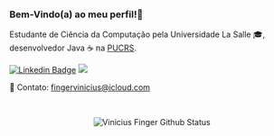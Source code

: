 ### Bem-Vindo(a) ao meu perfil!👋
Estudante de Ciência da Computação pela Universidade La Salle 🎓, desenvolvedor Java ☕ na [PUCRS](https://www.pucrs.br/).

[![Linkedin Badge](https://img.shields.io/badge/-LinkedIn-black?style=flat-square&logo=Linkedin&logoColor=purple&link=https://www.linkedin.com/in/jrmarcelo/)](https://www.linkedin.com/in/viniciusfinger/)
![](https://img.shields.io/github/followers/viniciusfinger?label=Siga%21&style=social)

📩 Contato: fingervinicius@icloud.com

<br>
  <p align="center">
    <img align="center" src="https://github-readme-stats.vercel.app/api?username=viniciusfinger&show_icons=true&theme=synthwave" alt="Vinicius Finger Github Status" />
  </p>
</details>

